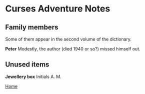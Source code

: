 # Curses Adventure Notes

## Family members

Some of them appear in the second volume of the dictionary.

**Peter**
Modestly, the author (died 1940 or so?) missed himself out.

## Unused items

**Jewellery box**
Initials A. M.

[Home](index.php)
<link rel="stylesheet" href="basic.css">